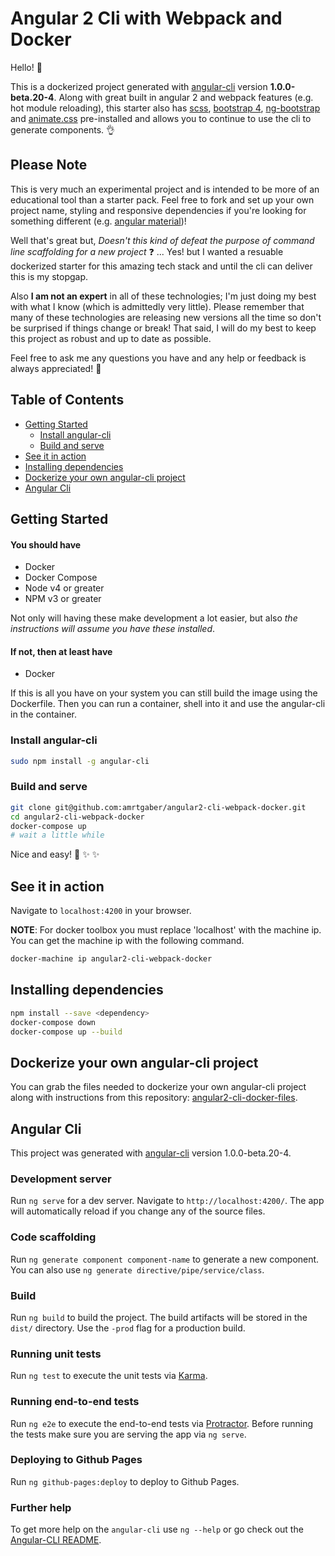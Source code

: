 # Angular 2 Cli with Webpack and Docker

Hello! :wave:

This is a dockerized project generated with [angular-cli](https://github.com/angular/angular-cli) version **1.0.0-beta.20-4**. Along with great built in angular 2 and webpack features (e.g. hot module reloading), this starter also has [scss](https://github.com/sass/sass), [bootstrap 4](https://github.com/twbs/bootstrap/tree/v4.0.0-alpha.5), [ng-bootstrap](https://github.com/ng-bootstrap/ng-bootstrap) and [animate.css](https://github.com/daneden/animate.css) pre-installed and allows you to continue to use the cli to generate components. :ok_hand:

## Please Note

This is very much an experimental project and is intended to be more of an educational tool than a starter pack. Feel free to fork and set up your own project name, styling and responsive dependencies if you're looking for something different (e.g. [angular material](https://github.com/angular/material2))!

Well that's great but, *Doesn't this kind of defeat the purpose of command line scaffolding for a new project* :question: ... Yes! but I wanted a resuable dockerized starter for this amazing tech stack and until the cli can deliver this is my stopgap.

Also **I am not an expert** in all of these technologies; I'm just doing my best with what I know (which is admittedly very little). Please remember that many of these technologies are releasing new versions all the time so don't be surprised if things change or break! That said, I will do my best to keep this project as robust and up to date as possible.

Feel free to ask me any questions you have and any help or feedback is always appreciated! :raised_hands:

## Table of Contents

* [Getting Started](#getting-started)
  * [Install angular-cli](#install-angular-cli)
  * [Build and serve](#build-and-serve)
* [See it in action](#see-it-in-action)
* [Installing dependencies](#installing-dependencies)
* [Dockerize your own angular-cli project](#dockerize-your-own-angular-cli-project)
* [Angular Cli](#angular-cli)

## Getting Started

#### You should have
* Docker
* Docker Compose
* Node v4 or greater
* NPM v3 or greater

Not only will having these make development a lot easier, but also *the instructions will assume you have these installed*.

#### If not, then at least have
* Docker

If this is all you have on your system you can still build the image using the Dockerfile. Then you can run a container, shell into it and use the angular-cli in the container.

### Install angular-cli

```bash
sudo npm install -g angular-cli
```

### Build and serve

```bash
git clone git@github.com:amrtgaber/angular2-cli-webpack-docker.git
cd angular2-cli-webpack-docker
docker-compose up
# wait a little while
```

Nice and easy! :tada: :sparkles: :sparkles:

## See it in action

Navigate to `localhost:4200` in your browser.

**NOTE**: For docker toolbox you must replace 'localhost' with the machine ip. You can get the machine ip with the following command.

```bash
docker-machine ip angular2-cli-webpack-docker
```

## Installing dependencies

```bash
npm install --save <dependency>
docker-compose down
docker-compose up --build
```

## Dockerize your own angular-cli project

You can grab the files needed to dockerize your own angular-cli project along with instructions from this repository: [angular2-cli-docker-files](https://github.com/amrtgaber/angular2-cli-docker-files).

## Angular Cli

This project was generated with [angular-cli](https://github.com/angular/angular-cli) version 1.0.0-beta.20-4.

### Development server
Run `ng serve` for a dev server. Navigate to `http://localhost:4200/`. The app will automatically reload if you change any of the source files.

### Code scaffolding

Run `ng generate component component-name` to generate a new component. You can also use `ng generate directive/pipe/service/class`.

### Build

Run `ng build` to build the project. The build artifacts will be stored in the `dist/` directory. Use the `-prod` flag for a production build.

### Running unit tests

Run `ng test` to execute the unit tests via [Karma](https://karma-runner.github.io).

### Running end-to-end tests

Run `ng e2e` to execute the end-to-end tests via [Protractor](http://www.protractortest.org/).
Before running the tests make sure you are serving the app via `ng serve`.

### Deploying to Github Pages

Run `ng github-pages:deploy` to deploy to Github Pages.

### Further help

To get more help on the `angular-cli` use `ng --help` or go check out the [Angular-CLI README](https://github.com/angular/angular-cli/blob/master/README.md).
